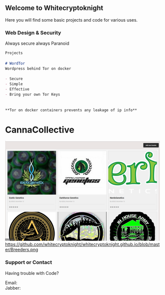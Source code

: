## Welcome to Whitecryptoknight

Here you will find some basic projects and code for various uses.

### Web Design & Security

Always secure always Paranoid

```markdown
Projects

# WordTor  
Wordpress behind Tor on docker

- Secure
- Simple
- Effective
- Bring your own Tor Keys


**Tor on docker containers prevents any leakage of ip info**  

```
# CannaCollective
![](https://github.com/whitecryptoknight/whitecryptoknight.github.io/blob/master/Breeders.png)
https://github.com/whitecryptoknight/whitecryptoknight.github.io/blob/master/Breeders.png

### Support or Contact

Having trouble with Code?  

Email:  
Jabber:  

